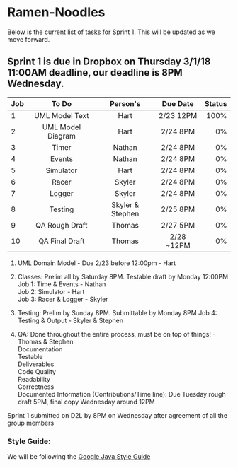 # Ramen-Noodles
Below is the current list of tasks for Sprint 1. This will be updated as we move forward.

## Sprint 1 is due in Dropbox on Thursday 3/1/18 11:00AM deadline, our deadline is 8PM Wednesday.

| Job       | To Do           | Person's  |Due Date| Status |
| ------------- |:-------------:|:-----:|:-------:|-------:|
| 1      | UML Model Text| Hart |2/23 12PM	|100%	|
| 2      | UML Model Diagram| Hart |2/24 8PM	|0%	|
| 3      | Timer      |   Nathan |2/24 8PM	|0%	|
| 4 | Events      |Nathan |2/24 8PM	|0%	|
| 5 | Simulator      |Hart |2/24 8PM	|0%	|
| 6 | Racer      |Skyler |2/24 8PM	|0%	|
| 7 | Logger      |Skyler |2/24 8PM	|0%	|
| 8 | Testing      |Skyler & Stephen |2/25 8PM	|0%	|
| 9 | QA Rough Draft      |Thomas |2/27 5PM	|0%	|
| 10     | QA Final Draft| Thomas |2/28 ~12PM	|0%	|

1. UML Domain Model - Due 2/23 before 12:00pm - Hart

2. Classes: Prelim all by Saturday 8PM. Testable draft by Monday 12:00PM
Job 1: Time & Events - Nathan<br />
Job 2: Simulator - Hart<br />
Job 3: Racer & Logger - Skyler<br />
	
3. Testing: Prelim by Sunday 8PM. Submittable by Monday 8PM
Job 4: Testing & Output - Skyler & Stephen<br />
	
4. QA: Done throughout the entire process, must be on top of things! - Thomas & Stephen<br />
Documentation<br />
Testable<br />
Deliverables<br />
Code Quality<br />
Readability<br />
Correctness<br />
Documented Information (Contributions/Time line): Due Tuesday rough draft 5PM, final copy Wednesday around 12PM
	
	
Sprint 1 submitted on D2L by 8PM on Wednesday after agreement of all the group members



### Style Guide:
We will be following the [Google Java Style Guide](https://google.github.io/styleguide/javaguide.html)
